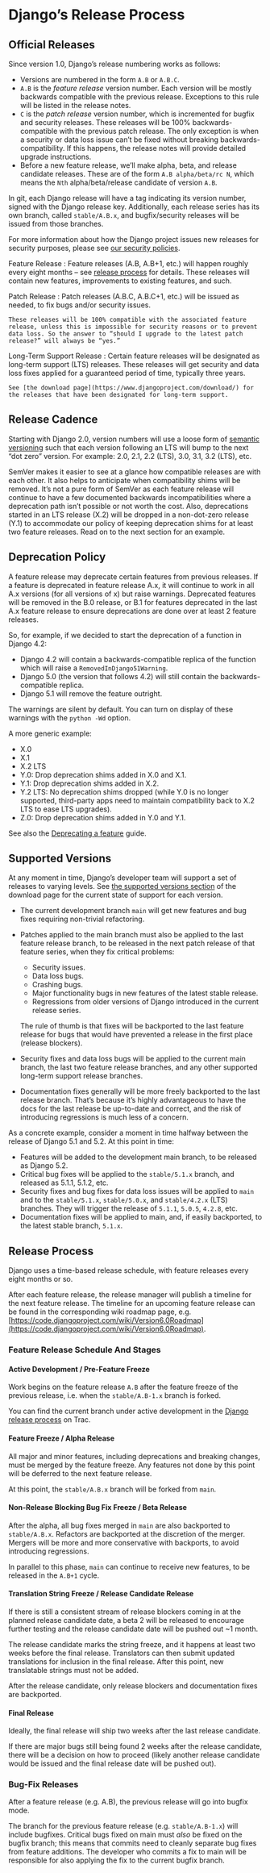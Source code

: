 # Django’s Release Process

## Official Releases

Since version 1.0, Django’s release numbering works as follows:

*   Versions are numbered in the form `A.B` or `A.B.C`.
*   `A.B` is the *feature release* version number. Each version will be mostly backwards compatible with the previous release. Exceptions to this rule will be listed in the release notes.
*   `C` is the *patch release* version number, which is incremented for bugfix and security releases. These releases will be 100% backwards-compatible with the previous patch release. The only exception is when a security or data loss issue can’t be fixed without breaking backwards-compatibility. If this happens, the release notes will provide detailed upgrade instructions.
*   Before a new feature release, we’ll make alpha, beta, and release candidate releases. These are of the form `A.B alpha/beta/rc N`, which means the `Nth` alpha/beta/release candidate of version `A.B`.

In git, each Django release will have a tag indicating its version number, signed with the Django release key. Additionally, each release series has its own branch, called `stable/A.B.x`, and bugfix/security releases will be issued from those branches.

For more information about how the Django project issues new releases for security purposes, please see [our security policies](../security/).

Feature Release
:   Feature releases (A.B, A.B+1, etc.) will happen roughly every eight months – see [release process](#id2) for details. These releases will contain new features, improvements to existing features, and such.

Patch Release
:   Patch releases (A.B.C, A.B.C+1, etc.) will be issued as needed, to fix bugs and/or security issues.

    These releases will be 100% compatible with the associated feature release, unless this is impossible for security reasons or to prevent data loss. So the answer to “should I upgrade to the latest patch release?” will always be “yes.”

Long-Term Support Release
:   Certain feature releases will be designated as long-term support (LTS) releases. These releases will get security and data loss fixes applied for a guaranteed period of time, typically three years.

    See [the download page](https://www.djangoproject.com/download/) for the releases that have been designated for long-term support.

## Release Cadence

Starting with Django 2.0, version numbers will use a loose form of [semantic versioning](https://semver.org/) such that each version following an LTS will bump to the next “dot zero” version. For example: 2.0, 2.1, 2.2 (LTS), 3.0, 3.1, 3.2 (LTS), etc.

SemVer makes it easier to see at a glance how compatible releases are with each other. It also helps to anticipate when compatibility shims will be removed. It’s not a pure form of SemVer as each feature release will continue to have a few documented backwards incompatibilities where a deprecation path isn’t possible or not worth the cost. Also, deprecations started in an LTS release (X.2) will be dropped in a non-dot-zero release (Y.1) to accommodate our policy of keeping deprecation shims for at least two feature releases. Read on to the next section for an example.

## Deprecation Policy

A feature release may deprecate certain features from previous releases. If a feature is deprecated in feature release A.x, it will continue to work in all A.x versions (for all versions of x) but raise warnings. Deprecated features will be removed in the B.0 release, or B.1 for features deprecated in the last A.x feature release to ensure deprecations are done over at least 2 feature releases.

So, for example, if we decided to start the deprecation of a function in Django 4.2:

*   Django 4.2 will contain a backwards-compatible replica of the function which will raise a `RemovedInDjango51Warning`.
*   Django 5.0 (the version that follows 4.2) will still contain the backwards-compatible replica.
*   Django 5.1 will remove the feature outright.

The warnings are silent by default. You can turn on display of these warnings with the `python -Wd` option.

A more generic example:

*   X.0
*   X.1
*   X.2 LTS
*   Y.0: Drop deprecation shims added in X.0 and X.1.
*   Y.1: Drop deprecation shims added in X.2.
*   Y.2 LTS: No deprecation shims dropped (while Y.0 is no longer supported, third-party apps need to maintain compatibility back to X.2 LTS to ease LTS upgrades).
*   Z.0: Drop deprecation shims added in Y.0 and Y.1.

See also the [Deprecating a feature](../contributing/writing-code/submitting-patches/#deprecating-a-feature) guide.

## Supported Versions

At any moment in time, Django’s developer team will support a set of releases to varying levels. See [the supported versions section](https://www.djangoproject.com/download/#supported-versions) of the download page for the current state of support for each version.

*   The current development branch `main` will get new features and bug fixes requiring non-trivial refactoring.
*   Patches applied to the main branch must also be applied to the last feature release branch, to be released in the next patch release of that feature series, when they fix critical problems:

    *   Security issues.
    *   Data loss bugs.
    *   Crashing bugs.
    *   Major functionality bugs in new features of the latest stable release.
    *   Regressions from older versions of Django introduced in the current release series.

    The rule of thumb is that fixes will be backported to the last feature release for bugs that would have prevented a release in the first place (release blockers).
*   Security fixes and data loss bugs will be applied to the current main branch, the last two feature release branches, and any other supported long-term support release branches.
*   Documentation fixes generally will be more freely backported to the last release branch. That’s because it’s highly advantageous to have the docs for the last release be up-to-date and correct, and the risk of introducing regressions is much less of a concern.

As a concrete example, consider a moment in time halfway between the release of Django 5.1 and 5.2. At this point in time:

*   Features will be added to the development main branch, to be released as Django 5.2.
*   Critical bug fixes will be applied to the `stable/5.1.x` branch, and released as 5.1.1, 5.1.2, etc.
*   Security fixes and bug fixes for data loss issues will be applied to `main` and to the `stable/5.1.x`, `stable/5.0.x`, and `stable/4.2.x` (LTS) branches. They will trigger the release of `5.1.1`, `5.0.5`, `4.2.8`, etc.
*   Documentation fixes will be applied to main, and, if easily backported, to the latest stable branch, `5.1.x`.

## Release Process

Django uses a time-based release schedule, with feature releases every eight months or so.

After each feature release, the release manager will publish a timeline for the next feature release. The timeline for an upcoming feature release can be found in the corresponding wiki roadmap page, e.g. [https://code.djangoproject.com/wiki/Version6.0Roadmap](https://code.djangoproject.com/wiki/Version6.0Roadmap).

### Feature Release Schedule And Stages

#### Active Development / Pre-Feature Freeze

Work begins on the feature release `A.B` after the feature freeze of the previous release, i.e. when the `stable/A.B-1.x` branch is forked.

You can find the current branch under active development in the [Django release process](https://code.djangoproject.com/#Djangoreleaseprocess) on Trac.

#### Feature Freeze / Alpha Release

All major and minor features, including deprecations and breaking changes, must be merged by the feature freeze. Any features not done by this point will be deferred to the next feature release.

At this point, the `stable/A.B.x` branch will be forked from `main`.

#### Non-Release Blocking Bug Fix Freeze / Beta Release

After the alpha, all bug fixes merged in `main` are also backported to `stable/A.B.x`. Refactors are backported at the discretion of the merger. Mergers will be more and more conservative with backports, to avoid introducing regressions.

In parallel to this phase, `main` can continue to receive new features, to be released in the `A.B+1` cycle.

#### Translation String Freeze / Release Candidate Release

If there is still a consistent stream of release blockers coming in at the planned release candidate date, a beta 2 will be released to encourage further testing and the release candidate date will be pushed out ~1 month.

The release candidate marks the string freeze, and it happens at least two weeks before the final release. Translators can then submit updated translations for inclusion in the final release. After this point, new translatable strings must not be added.

After the release candidate, only release blockers and documentation fixes are backported.

#### Final Release

Ideally, the final release will ship two weeks after the last release candidate.

If there are major bugs still being found 2 weeks after the release candidate, there will be a decision on how to proceed (likely another release candidate would be issued and the final release date will be pushed out).

### Bug-Fix Releases

After a feature release (e.g. A.B), the previous release will go into bugfix mode.

The branch for the previous feature release (e.g. `stable/A.B-1.x`) will include bugfixes. Critical bugs fixed on main must *also* be fixed on the bugfix branch; this means that commits need to cleanly separate bug fixes from feature additions. The developer who commits a fix to main will be responsible for also applying the fix to the current bugfix branch.